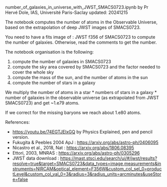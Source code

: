 number_of_galaxies_in_universe_with_JWST_SMACS0723.ipynb
by Pr Hervé Dole, IAS, Université Paris-Saclay
updated: 20241215

The notebook computes the number of atoms in the Observable Universe,
based on the extrapolation of deep JWST images of SMACS0723.

You need to have a fits image of : JWST f356 of SMACS0723 to
compute the number of galaxies. Otherwise, read the comments
to get the number.

The notebook organisation is the following:

1. compute the number of galaxies in SMACS0723
2. compute the sky area covered by SMACS0723 and the factor needed to cover the whole sky
3. compute the mass of the sun, and the number of atoms in the sun
4. compute the number of stars in a galaxy

We multiply the number of atoms in a star * numbers of stars in a galaxy *
number of galaxies in the observable universe (as extrapolated from JWST
SMACS0723) and get ~1.e79 atoms.

If we correct for the missing baryons we reach about 1.e80 atoms.

References:
- https://youtu.be/74EGTJElxGQ by Physics Explained, pen and pencil version.
- Fukugita & Peebles 2004 ApJ : https://arxiv.org/abs/astro-ph/0406095 
- Nicastro et al., 2018, Nat : https://arxiv.org/abs/1806.08395 
- Ettori, 2003, MNRAS : https://arxiv.org/abs/astro-ph/0305296 
- JWST data download : https://mast.stsci.edu/search/ui/#/jwst/results?resolve=true&target=SMACS0723&data_types=image,measurements&instruments=NIRCAM&optical_element=F356W&custom_col_sel_0=productLevel&custom_col_val_0=3&radius=3&radius_units=arcminutes&useStore=false
